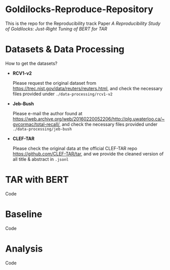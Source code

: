 # Goldilocks-Reproduce-Repository
This is the repo for the Reproducibility track Paper *A Reproducibility Study of Goldilocks: Just-Right Tuning of BERT for TAR*

# Datasets & Data Processing
How to get the datasets?
- **RCV1-v2**

  Please request the original dataset from https://trec.nist.gov/data/reuters/reuters.html, and check the necessary files provided under `./data-processing/rcv1-v2`
- **Jeb-Bush**
  
  Please e-mail the author found at https://web.archive.org/web/20160220052206/http://plg.uwaterloo.ca/~gvcormac/total-recall/, and check the necessary files provided under `./data-processing/jeb-bush`
- **CLEF-TAR**
  
  Please check the original data at the official CLEF-TAR repo https://github.com/CLEF-TAR/tar, and we provide the cleaned version of all title & abstract in `.jsonl` 
  

# TAR with BERT
Code

# Baseline
Code

# Analysis 
Code

